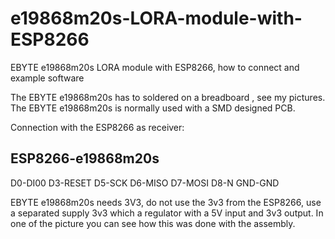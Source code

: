# e19868m20s-LORA-module-with-ESP8266
EBYTE e19868m20s LORA module with ESP8266, how to connect and example software

The EBYTE e19868m20s has to soldered on a breadboard , see my pictures.
The EBYTE e19868m20s is normally used with a SMD designed PCB.

Connection with the ESP8266 as receiver:

ESP8266-e19868m20s
-----------------
D0-DI00
D3-RESET
D5-SCK
D6-MISO
D7-MOSI
D8-N
GND-GND

EBYTE e19868m20s needs 3V3, do not use the 3v3 from the ESP8266, use a separated supply 3v3 which a regulator with a 5V input and 3v3 output. In one of the picture you can see how this was done with the assembly.



